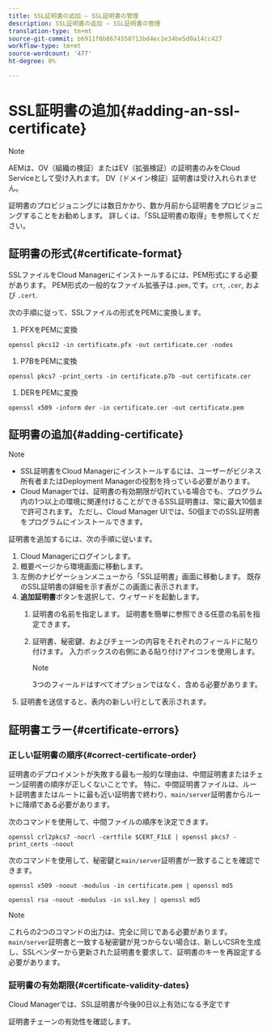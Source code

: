 ```yaml
---
title: SSL証明書の追加 — SSL証明書の管理
description: SSL証明書の追加 — SSL証明書の管理
translation-type: tm+mt
source-git-commit: b6911f0b8674550713bd4ec1e34be5d0a14cc427
workflow-type: tm+mt
source-wordcount: '477'
ht-degree: 0%

---
```



# SSL証明書の追加{#adding-an-ssl-certificate}

>[!NOTE]
>AEMは、OV（組織の検証）またはEV（拡張検証）の証明書のみをCloud Serviceとして受け入れます。 DV（ドメイン検証）証明書は受け入れられません。

証明書のプロビジョニングには数日かかり、数か月前から証明書をプロビジョニングすることをお勧めします。 詳しくは、「SSL証明書の取得」を参照してください。

## 証明書の形式{#certificate-format}

SSLファイルをCloud Managerにインストールするには、PEM形式にする必要があります。 PEM形式の一般的なファイル拡張子は`.pem,`です。`crt`, `.cer`, および `.cert`.

次の手順に従って、SSLファイルの形式をPEMに変換します。

1. PFXをPEMに変換

`openssl pkcs12 -in certificate.pfx -out certificate.cer -nodes`

1. P7BをPEMに変換

`openssl pkcs7 -print_certs -in certificate.p7b -out certificate.cer`

1. DERをPEMに変換

`openssl x509 -inform der -in certificate.cer -out certificate.pem`

## 証明書の追加{#adding-certificate}

>[!NOTE]
>* SSL証明書をCloud Managerにインストールするには、ユーザーがビジネス所有者またはDeployment Managerの役割を持っている必要があります。
>* Cloud Managerでは、証明書の有効期限が切れている場合でも、プログラム内の1つ以上の環境に関連付けることができるSSL証明書は、常に最大10個まで許可されます。 ただし、Cloud Manager UIでは、50個までのSSL証明書をプログラムにインストールできます。


証明書を追加するには、次の手順に従います。

1. Cloud Managerにログインします。
1. 概要ページから環境画面に移動します。
1. 左側のナビゲーションメニューから「SSL証明書」画面に移動します。 既存のSSL証明書の詳細を示す表がこの画面に表示されます。
1. **追加証明書**&#x200B;ボタンを選択して、ウィザードを起動します。
   1. 証明書の名前を指定します。 証明書を簡単に参照できる任意の名前を指定できます。
   1. 証明書、秘密鍵、およびチェーンの内容をそれぞれのフィールドに貼り付けます。 入力ボックスの右側にある貼り付けアイコンを使用します。

      >[!NOTE]
      >3つのフィールドはすべてオプションではなく、含める必要があります。
1. 証明書を送信すると、表内の新しい行として表示されます。


## 証明書エラー{#certificate-errors}

### 正しい証明書の順序{#correct-certificate-order}

証明書のデプロイメントが失敗する最も一般的な理由は、中間証明書またはチェーン証明書の順序が正しくないことです。 特に、中間証明書ファイルは、ルート証明書またはルートに最も近い証明書で終わり、`main/server`証明書からルートに降順である必要があります。

次のコマンドを使用して、中間ファイルの順序を決定できます。

`openssl crl2pkcs7 -nocrl -certfile $CERT_FILE | openssl pkcs7 -print_certs -noout`

次のコマンドを使用して、秘密鍵と`main/server`証明書が一致することを確認できます。

`openssl x509 -noout -modulus -in certificate.pem | openssl md5`

`openssl rsa -noout -modulus -in ssl.key | openssl md5`

>[!NOTE]
>これらの2つのコマンドの出力は、完全に同じである必要があります。 `main/server`証明書と一致する秘密鍵が見つからない場合は、新しいCSRを生成し、SSLベンダーから更新された証明書を要求して、証明書のキーを再設定する必要があります。

### 証明書の有効期限{#certificate-validity-dates}

Cloud Managerでは、SSL証明書が今後90日以上有効になる予定です

証明書チェーンの有効性を確認します。

